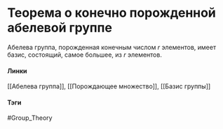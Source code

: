 # Теорема о конечно порожденной абелевой группе
Абелева группа, порожденная конечным числом $r$ элементов, имеет базис, состоящий, самое большее, из $r$ элементов.

#### Линки 
[[Абелева группа]],
[[Порождающее множество]],
[[Базис группы]]
#### Тэги 
 #Group_Theory 